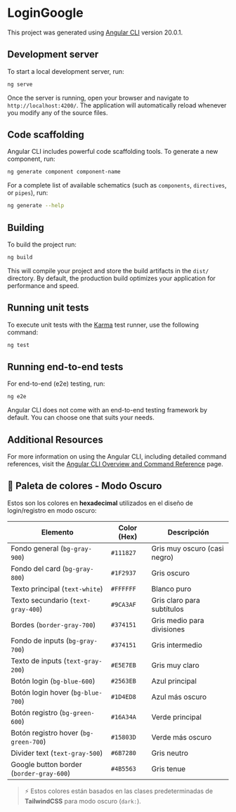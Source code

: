 # LoginGoogle

This project was generated using [Angular CLI](https://github.com/angular/angular-cli) version 20.0.1.

## Development server

To start a local development server, run:

```bash
ng serve
```

Once the server is running, open your browser and navigate to `http://localhost:4200/`. The application will automatically reload whenever you modify any of the source files.

## Code scaffolding

Angular CLI includes powerful code scaffolding tools. To generate a new component, run:

```bash
ng generate component component-name
```

For a complete list of available schematics (such as `components`, `directives`, or `pipes`), run:

```bash
ng generate --help
```

## Building

To build the project run:

```bash
ng build
```

This will compile your project and store the build artifacts in the `dist/` directory. By default, the production build optimizes your application for performance and speed.

## Running unit tests

To execute unit tests with the [Karma](https://karma-runner.github.io) test runner, use the following command:

```bash
ng test
```

## Running end-to-end tests

For end-to-end (e2e) testing, run:

```bash
ng e2e
```

Angular CLI does not come with an end-to-end testing framework by default. You can choose one that suits your needs.

## Additional Resources

For more information on using the Angular CLI, including detailed command references, visit the [Angular CLI Overview and Command Reference](https://angular.dev/tools/cli) page.


## 🎨 Paleta de colores - Modo Oscuro

Estos son los colores en **hexadecimal** utilizados en el diseño de login/registro en modo oscuro:

| Elemento                         | Color (Hex) | Descripción                          |
|----------------------------------|-------------|--------------------------------------|
| Fondo general (`bg-gray-900`)    | `#111827`   | Gris muy oscuro (casi negro)         |
| Fondo del card (`bg-gray-800`)   | `#1F2937`   | Gris oscuro                          |
| Texto principal (`text-white`)   | `#FFFFFF`   | Blanco puro                          |
| Texto secundario (`text-gray-400`)| `#9CA3AF`  | Gris claro para subtítulos           |
| Bordes (`border-gray-700`)       | `#374151`   | Gris medio para divisiones           |
| Fondo de inputs (`bg-gray-700`)  | `#374151`   | Gris intermedio                      |
| Texto de inputs (`text-gray-200`)| `#E5E7EB`   | Gris muy claro                       |
| Botón login (`bg-blue-600`)      | `#2563EB`   | Azul principal                       |
| Botón login hover (`bg-blue-700`)| `#1D4ED8`   | Azul más oscuro                      |
| Botón registro (`bg-green-600`)  | `#16A34A`   | Verde principal                      |
| Botón registro hover (`bg-green-700`)| `#15803D` | Verde más oscuro                  |
| Divider text (`text-gray-500`)   | `#6B7280`   | Gris neutro                          |
| Google button border (`border-gray-600`)| `#4B5563` | Gris tenue                       |

> ⚡ Estos colores están basados en las clases predeterminadas de **TailwindCSS** para modo oscuro (`dark:`).
